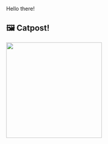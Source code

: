 Hello there!



## 🖼️ Catpost!

<sub>
    <img src="https://cdn2.thecatapi.com/images/384.jpg" height="256">
</sub>

